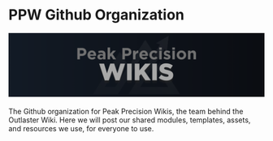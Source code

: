 # PPW Github Organization
![org logo](https://github.com/PeakPrecisionWikis/.github/blob/main/ppw_Wordmark2.png)
<br><br>
The Github organization for Peak Precision Wikis, the team behind the Outlaster Wiki. Here we will post our shared modules, templates, assets, and resources we use, for everyone to use.
